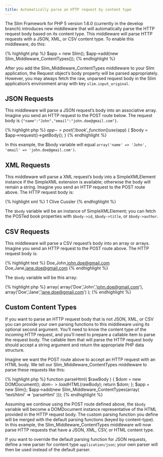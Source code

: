 ```yaml
---
title: Automatically parse an HTTP request by content type
---
```


The Slim Framework for PHP 5 version 1.6.0 (currently in the develop branch) introduces new middleware that will automatically parse the HTTP request body based on its content type. This middleware will parse HTTP requests with a JSON, XML, or CSV content type. To enable this middleware, do this:

{% highlight php %}
$app = new Slim();
$app->add(new Slim_Middleware_ContentTypes());
{% endhighlight %}

After you add the Slim_Middleware_ContentTypes middleware to your Slim application, the Request object’s body property will be parsed appropriately. However, you may always fetch the raw, unparsed request body in the Slim application’s environment array with key `slim.input_original`.

## JSON Requests

This middleware will parse a JSON request’s body into an associative array. Imagine you send an HTTP request to the POST route below. The request body is `{"name":"John","email":"john.doe@gmail.com"}`.

{% highlight php %}
$app->post('/book', function () use ($app) {
    $body = $app->request()->getBody();
}
{% endhighlight %}

In this example, the $body variable will equal `array('name' => 'John', 'email' => 'john.doe@gmail.com')`.

## XML Requests

This middleware will parse a XML request’s body into a SimpleXMLElement instance if the SimpleXML extension is available; otherwise the body will remain a string. Imagine you send an HTTP request to the POST route above. The HTTP request body is:

{% highlight xml %}
<book>
    <id>1</id>
    <title>Sahara</title>
    <author>Clive Cussler</author>
</book>
{% endhighlight %}

The `$body` variable will be an instance of SimpleXMLElement; you can fetch the POSTed book properties with `$body->id`, `$body->title`, or `$body->author`.

## CSV Requests

This middleware will parse a CSV request’s body into an array or arrays. Imagine you send an HTTP request to the POST route above. The HTTP request body is:

{% highlight text %}
Doe,John,john.doe@gmail.com
Doe,Jane,jane.doe@gmail.com
{% endhighlight %}

The `$body` variable will be this array:

{% highlight php %}
array(
    array('Doe','John','john.doe@gmail.com'),
    array('Doe','Jane','jane.doe@gmail.com')
);
{% endhighlight %}

## Custom Content Types

If you want to parse an HTTP request body that is not JSON, XML, or CSV you can provide your own parsing functions to this middleware using its optional second argument. You’ll need to know the content type of the incoming HTTP request, and you’ll need to prepare a callable item to parse the request body. The callable item that will parse the HTTP request body should accept a string argument and return the appropriate PHP data structure.

Imagine we want the POST route above to accept an HTTP request with an HTML body. We tell our Slim_Middleware_ContentTypes middleware to parse these requests like this:

{% highlight php %}
function parseHtml( $rawBody ) {
    $dom = new DOMDocument();
    $dom->loadHTML($rawBody);
    return $dom;
};
$app = new Slim();
$app->add(new Slim_Middleware_ContentTypes(array(
    'text/html' => 'parseHtml'
)));
{% endhighlight %}

Assuming we continue using the POST route defined above, the `$body` variable will become a DOMDocument instance representative of the HTML provided in the HTTP request body. The custom parsing function you define will be merged with the default parsing functions (keyed by content-type). In this example, the Slim_Middleware_ContentTypes middleware will now parse HTTP requests that have a JSON, XML, CSV, or HTML content type.

If you want to override the default parsing function for JSON requests, define a new parser for content type `application/json`; your own parser will then be used instead of the default parser.
